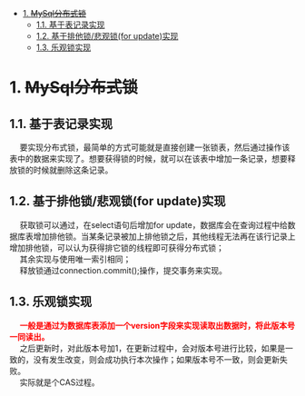 <!-- TOC -->

- [1. ~~MySql分布式锁~~](#1-mysql分布式锁)
    - [1.1. 基于表记录实现](#11-基于表记录实现)
    - [1.2. 基于排他锁/悲观锁(for update)实现](#12-基于排他锁悲观锁for-update实现)
    - [1.3. 乐观锁实现](#13-乐观锁实现)

<!-- /TOC -->

# 1. ~~MySql分布式锁~~  
<!-- 
分布式锁之数据库实现
https://blog.csdn.net/u022812849/article/details/108621556
基于数据库实现的分布式锁
https://blog.csdn.net/u013256816/article/details/92854794

https://mp.weixin.qq.com/s/WygcVhELp8x6k9Ez_svO9Q
悲观锁：顾名思义很悲观，每次去拿数据的时候都认为别人修改，所以每次在拿数据的时候都会上锁，这样如果中间有人想拿数据就会一直阻塞除非锁被释放获取到锁。传统的关系型数据库里，用到了很多种这种锁机制，比如行锁，表锁，写锁等
乐观锁：顾名思义很乐观，每次去拿数据的时候都认为别人不会修改，所以不会上锁，但是在更新的时候会判断一下在此期间别人有没有去更新这个数据，可以使用版本号等机制。乐观锁适用于多读的应用类型，这样可以提高吞吐量

https://segmentfault.com/a/1190000023045815
https://blog.csdn.net/u013474436/article/details/104924782/
https://www.cnblogs.com/dengheng/p/11435067.html
-->

## 1.1. 基于表记录实现  
&emsp; 要实现分布式锁，最简单的方式可能就是直接创建一张锁表，然后通过操作该表中的数据来实现了。想要获得锁的时候，就可以在该表中增加一条记录，想要释放锁的时候就删除这条记录。  

## 1.2. 基于排他锁/悲观锁(for update)实现  
&emsp; 获取锁可以通过，在select语句后增加for update，数据库会在查询过程中给数据库表增加排他锁。当某条记录被加上排他锁之后，其他线程无法再在该行记录上增加排他锁，可以认为获得排它锁的线程即可获得分布式锁；  
&emsp; 其余实现与使用唯一索引相同；  
&emsp; 释放锁通过connection.commit();操作，提交事务来实现。  

## 1.3. 乐观锁实现  
&emsp; **<font color = "red">一般是通过为数据库表添加一个version字段来实现读取出数据时，将此版本号一同读出。</font>**  
&emsp; 之后更新时，对此版本号加1，在更新过程中，会对版本号进行比较，如果是一致的，没有发生改变，则会成功执行本次操作；如果版本号不一致，则会更新失败。  
&emsp; 实际就是个CAS过程。  

